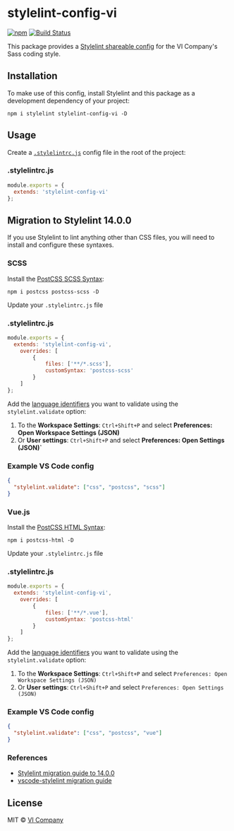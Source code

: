 # stylelint-config-vi

[![npm](https://img.shields.io/npm/v/stylelint-config-vi.svg)](https://npm.im/stylelint-config-vi)
[![Build Status](https://travis-ci.org/vicompany/stylelint-config-vi.svg?branch=master)](https://travis-ci.org/vicompany/stylelint-config-vi)

This package provides a [Stylelint shareable config](http://stylelint.io/user-guide/configuration/#extends) for the VI Company's Sass coding style.

## Installation

To make use of this config, install Stylelint and this package as a development dependency of your project:

    npm i stylelint stylelint-config-vi -D

## Usage

Create a [`.stylelintrc.js`](http://stylelint.io/user-guide/configuration/#configuration) config file in the root of the project:

### .stylelintrc.js
```js
module.exports = {
  extends: 'stylelint-config-vi'
};
```
## Migration to Stylelint 14.0.0

If you use Stylelint to lint anything other than CSS files, you will need to install and configure these syntaxes.

### SCSS

Install the [PostCSS SCSS Syntax](https://github.com/postcss/postcss-scss):

    npm i postcss postcss-scss -D

Update your `.stylelintrc.js` file

### .stylelintrc.js
```js
module.exports = {
  extends: 'stylelint-config-vi',
	overrides: [
		{
			files: ['**/*.scss'],
			customSyntax: 'postcss-scss'
		}
	]
};
```
Add the [language identifiers](https://code.visualstudio.com/docs/languages/overview#_language-identifier) you want to validate  using the `stylelint.validate` option:
1. To the **Workspace Settings**: `Ctrl+Shift+P` and select **Preferences: Open Workspace Settings (JSON)**
2. Or **User settings**: `Ctrl+Shift+P` and select **Preferences: Open Settings (JSON)`**

### Example VS Code config
```json
{
  "stylelint.validate": ["css", "postcss", "scss"]
}
```

### Vue.js

Install the [PostCSS HTML Syntax](https://github.com/gucong3000/postcss-html):

    npm i postcss-html -D

Update your `.stylelintrc.js` file

### .stylelintrc.js
```js
module.exports = {
  extends: 'stylelint-config-vi',
	overrides: [
		{
			files: ['**/*.vue'],
			customSyntax: 'postcss-html'
		}
	]
};
```
Add the [language identifiers](https://code.visualstudio.com/docs/languages/overview#_language-identifier) you want to validate  using the `stylelint.validate` option:
1. To the **Workspace Settings**: `Ctrl+Shift+P` and select `Preferences: Open Workspace Settings (JSON)`
2. Or **User settings**: `Ctrl+Shift+P` and select `Preferences: Open Settings (JSON)`

### Example VS Code config
```json
{
  "stylelint.validate": ["css", "postcss", "vue"]
}
```

### References
- [Stylelint migration guide to 14.0.0](https://stylelint.io/migration-guide/to-14)
- [vscode-stylelint migration guide](https://marketplace.visualstudio.com/items?itemName=stylelint.vscode-stylelint&ssr=false#user-content-migrating-from-vscode-stylelint-0.x%2Fstylelint-13.x)

## License

MIT © [VI Company](http://vicompany.nl)
